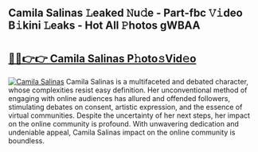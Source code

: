 ## Camila Salinas 𝙻eaked 𝙽u𝚍e - Part-fbc 𝚅𝚒deo B𝚒kini 𝙻eaks - Hot All 𝙿hotos gWBAA

# <h2><a href="http://ld3304.urlbe.top/?page=Camila+Salinas">🔗🔗👉👉 Camila Salinas P𝚑oto𝚜Vid𝚎o</a></h2>

[![Camila Salinas](https://i.imgur.com/eBuTRDB.gif)](http://ld3304.urlbe.top/?page=Camila+Salinas)
Camila Salinas is a multifaceted and debated character, whose complexities resist easy definition. Her unconventional method of engaging with online audiences has allured and offended followers, stimulating debates on consent, artistic expression, and the essence of virtual communities. Despite the uncertainty of her next steps, her impact on the online community is profound. With unwavering dedication and undeniable appeal, Camila Salinas impact on the online community is boundless.
